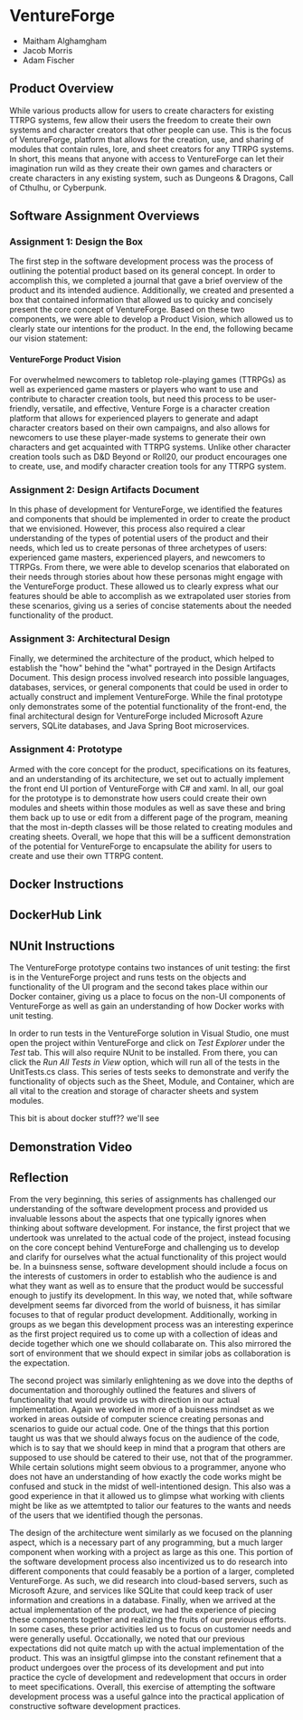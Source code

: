 # VentureForge
- Maitham Alghamgham
- Jacob Morris
- Adam Fischer

## Product Overview

While various products allow for users to create characters for existing TTRPG systems, few allow their users the freedom to create their own systems and character creators that other people can use. This is the focus of VentureForge, platform that allows for the creation, use, and sharing of modules that contain rules, lore, and sheet creators for any TTRPG systems. In short, this means that anyone with access to VentureForge can let their imagination run wild as they create their own games and characters or create characters in any existing system, such as Dungeons & Dragons, Call of Cthulhu, or Cyberpunk.


## Software Assignment Overviews
### Assignment 1: Design the Box

The first step in the software development process was the process of outlining the potential product based on its general concept. In order to accomplish this, we completed a journal that gave a brief overview of the product and its intended audience. Additionally, we created and presented a box that contained information that allowed us to quicky and concisely present the core concept of VentureForge. Based on these two components, we were able to develop a Product Vision, which allowed us to clearly state our intentions for the product.
 In the end, the following became our vision statement:
 #### VentureForge Product Vision
For overwhelmed newcomers to tabletop role-playing games (TTRPGs) as well as experienced game masters or players who want to use and contribute to character creation tools, but need this process to be user-friendly, versatile, and effective, Venture Forge is a character creation platform that allows for experienced players to generate and adapt character creators based on their own campaigns, and also allows for newcomers to use these player-made systems to generate their own characters and get acquainted with TTRPG systems. Unlike other character creation tools such as D&D Beyond or Roll20, our product encourages one to create, use, and modify character creation tools for any TTRPG system. 

### Assignment 2: Design Artifacts Document

In this phase of development for VentureForge, we identified the features and components that should be implemented in order to create the product that we envisioned. However, this process also required a clear understanding of the types of potential users of the product and their needs, which led us to create personas of three archetypes of users: experienced game masters, experienced players, and newcomers to TTRPGs. From there, we were able to develop scenarios that elaborated on their needs through stories about how these personas might engage with the VentureForge product. These allowed us to clearly express what our features should be able to accomplish as we extrapolated user stories from these scenarios, giving us a series of concise statements about the needed functionality of the product.

### Assignment 3: Architectural Design

Finally, we determined the architecture of the product, which helped to establish the "how" behind the "what" portrayed in the Design Artifacts Document. This design process involved research into possible languages, databases, services, or general components that could be used in order to actually construct and implement VentureForge. While the final prototype only demonstrates some of the potential functionality of the front-end, the final architectural design for VentureForge included Microsoft Azure servers, SQLite databases, and Java Spring Boot microservices.

### Assignment 4: Prototype

Armed with the core concept for the product, specifications on its features, and an understanding of its architecture, we set out to actually implement the front end UI portion of VentureForge with C# and xaml. In all, our goal for the prototype is to demonstrate how users could create their own modules and sheets within those modules as well as save these and bring them back up to use or edit from a different page of the program, meaning that the most in-depth classes will be those related to creating modules and creating sheets. Overall, we hope that this will be a sufficent demonstration of the potential for VentureForge to encapsulate the ability for users to create and use their own TTRPG content.

## Docker Instructions

## DockerHub Link

## NUnit Instructions

The VentureForge prototype contains two instances of unit testing: the first is in the VentureForge project and runs tests on the objects and functionality of the UI program and the second takes place within our Docker container, giving us a place to focus on the non-UI components of VentureForge as well as gain an understanding of how Docker works with unit testing.

In order to run tests in the VentureForge solution in Visual Studio, one must open the project within VentureForge and click on *Test Explorer* under the *Test* tab. This will also require NUnit to be installed. From there, you can click the *Run All Tests in View* option, which will run all of the tests in the UnitTests.cs class. This series of tests seeks to demonstrate and verify the functionality of objects such as the Sheet, Module, and Container, which are all vital to the creation and storage of character sheets and system modules.

This bit is about docker stuff?? we'll see

## Demonstration Video

## Reflection

From the very beginning, this series of assignments has challenged our understanding of the software development process and provided us invaluable lessons about the aspects that one typically ignores when thinking about software development. For instance, the first project that we undertook was unrelated to the actual code of the project, instead focusing on the core concept behind VentureForge and challenging us to develop and clarify for ourselves what the actual functionality of this project would be. In a buinsness sense, software development should include a focus on the interests of customers in order to establish who the audience is and what they want as well as to ensure that the product would be successful enough to justify its development. In this way, we noted that, while software develpment seems far divorced from the world of buisness, it has similar focuses to that of regular product development. Additionally, working in groups as we began this development process was an interesting experince as the first project required us to come up with a collection of  ideas and decide together which one we should collabarate on. This also mirrored the sort of environment that we should expect in similar jobs as collaboration is the expectation.

The second project was similarly enlightening as we dove into the depths of documentation and thoroughly outlined the features and slivers of functionality that would provide us with direction in our actual implementation. Again we worked in more of a buisness mindset as we worked in areas outside of computer science creating personas and scenarios to guide our actual code. One of the things that this portion taught us was that we should always focus on the audience of the code, which is to say that we should keep in mind that a program that others are supposed to use should be catered to their use, not that of the programmer. While certain solutions might seem obvious to a programmer, anyone who does not have an understanding of how exactly the code works might be confused and stuck in the midst of well-intentioned design. This also was a good experience in that it allowed us to glimpse what working with clients might be like as we attemtpted to talior our features to the wants and needs of the users that we identified though the personas.

The design of the architecture went similarly as we focused on the planning aspect, which is a necessary part of any programming, but a much larger component when working with a project as large as this one. This portion of the software development process also incentivized us to do research into different components that could feasably be a portion of a larger, completed VentureForge. As such, we did research into cloud-based servers, such as Microsoft Azure, and services like SQLite that could keep track of user information and creations in a database. Finally, when we arrived at the actual implementation of the product, we had the experience of piecing these components together and realizing the fruits of our previous efforts. In some cases, these prior activities led us to focus on customer needs and were generally useful. Occationally, we noted that our previous expectations did not quite match up with the actual implementation of the product. This was an insigtful glimpse into the constant refinement that a product undergoes over the process of its development and put into practice the cycle of development and redevelopment that occurs in order to meet specifications. Overall, this exercise of attempting the software development process was a useful galnce into the practical application of constructive software development practices.
